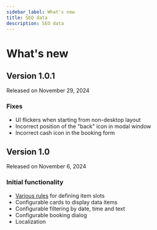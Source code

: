 ```yaml
---
sidebar_label: What's new
title: SEO data
description: SEO data
---
```


# What's new

## Version 1.0.1 

Released on November 29, 2024

### Fixes

- UI flickers when starting from non-desktop layout
- Incorrect position of the "back" icon in modal window
- Incorrect cash icon in the booking form

## Version 1.0

Released on November 6, 2024

### Initial functionality

- [Various rules](/guides/configuration#defining-slot-rules) for defining item slots
- Configurable cards to display data items
- Configurable filtering by date, time and text
- Configurable booking dialog
- Localization



